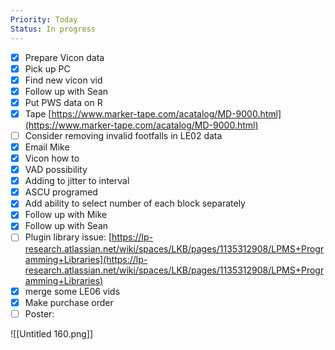 ```yaml
---
Priority: Today
Status: In progress
---
```

- [x] Prepare Vicon data
- [x] Pick up PC
- [x] Find new vicon vid
- [x] Follow up with Sean
- [x] Put PWS data on R
- [x] Tape [https://www.marker-tape.com/acatalog/MD-9000.html](https://www.marker-tape.com/acatalog/MD-9000.html)
- [ ] Consider removing invalid footfalls in LE02 data
- [x] Email Mike
- [x] Vicon how to
- [x] VAD possibility
- [x] Adding to jitter to interval
- [x] ASCU programed
- [x] Add ability to select number of each block separately
- [x] Follow up with Mike
- [x] Follow up with Sean
- [ ] Plugin library issue: [https://lp-research.atlassian.net/wiki/spaces/LKB/pages/1135312908/LPMS+Programming+Libraries](https://lp-research.atlassian.net/wiki/spaces/LKB/pages/1135312908/LPMS+Programming+Libraries)
- [x] merge some LE06 vids
- [x] Make purchase order
- [ ] Poster:

![[Untitled 160.png]]